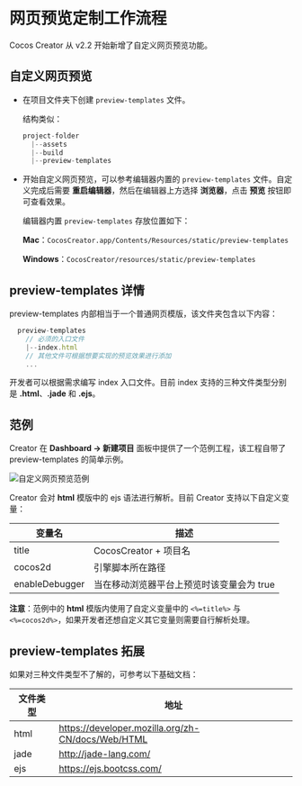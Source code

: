 # 网页预览定制工作流程

Cocos Creator 从 v2.2 开始新增了自定义网页预览功能。

## 自定义网页预览

- 在项目文件夹下创建 `preview-templates` 文件。

  结构类似：

  ```js
  project-folder
    |--assets
    |--build
    |--preview-templates
  ```

- 开始自定义网页预览，可以参考编辑器内置的 `preview-templates` 文件。自定义完成后需要 **重启编辑器**，然后在编辑器上方选择 **浏览器**，点击 **预览** 按钮即可查看效果。

  编辑器内置 `preview-templates` 存放位置如下：

  **Mac**：`CocosCreator.app/Contents/Resources/static/preview-templates`

  **Windows**：`CocosCreator/resources/static/preview-templates`

## preview-templates 详情

preview-templates 内部相当于一个普通网页模版，该文件夹包含以下内容：

```js
  preview-templates
    // 必须的入口文件
    |--index.html
    // 其他文件可根据想要实现的预览效果进行添加
    ...
```

开发者可以根据需求编写 index 入口文件。目前 index 支持的三种文件类型分别是 **.html**、**.jade** 和 **.ejs**。

## 范例

Creator 在 **Dashboard -> 新建项目** 面板中提供了一个范例工程，该工程自带了 preview-templates 的简单示例。

![自定义网页预览范例](https://gitee.com/nlpleaf/PicGo/raw/master/be240ab75da4077494831e9801ef66df)

Creator 会对 **html** 模版中的 ejs 语法进行解析。目前 Creator 支持以下自定义变量：

| 变量名         | 描述                                      |
| -------------- | ----------------------------------------- |
| title          | CocosCreator + 项目名                     |
| cocos2d        | 引擎脚本所在路径                          |
| enableDebugger | 当在移动浏览器平台上预览时该变量会为 true |

**注意**：范例中的 **html** 模版内使用了自定义变量中的 `<%=title%>` 与 `<%=cocos2d%>`，如果开发者还想自定义其它变量则需要自行解析处理。

## preview-templates 拓展

如果对三种文件类型不了解的，可参考以下基础文档：

| 文件类型 | 地址                                              |
| -------- | ------------------------------------------------- |
| html     | https://developer.mozilla.org/zh-CN/docs/Web/HTML |
| jade     | http://jade-lang.com/                             |
| ejs      | https://ejs.bootcss.com/                          |